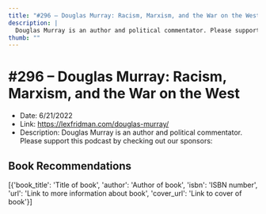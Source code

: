 ```yaml
---
title: "#296 – Douglas Murray: Racism, Marxism, and the War on the West"
description: |
  Douglas Murray is an author and political commentator. Please support this podcast by checking out our sponsors:"
thumb: ""
---
```


# #296 – Douglas Murray: Racism, Marxism, and the War on the West

  - Date: 6/21/2022
  - Link: https://lexfridman.com/douglas-murray/
  - Description: Douglas Murray is an author and political commentator. Please support this podcast by checking out our sponsors:

## Book Recommendations

[{'book_title': 'Title of book', 'author': 'Author of book', 'isbn': 'ISBN number', 'url': 'Link to more information about book', 'cover_url': 'Link to cover of book'}]